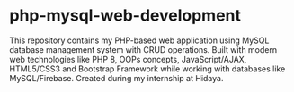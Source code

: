 # php-mysql-web-development
This repository contains my PHP-based web application using MySQL database management system with CRUD operations. Built with modern web technologies like PHP 8, OOPs concepts, JavaScript/AJAX, HTML5/CSS3 and Bootstrap Framework while working with databases like MySQL/Firebase. Created during my internship at Hidaya.
